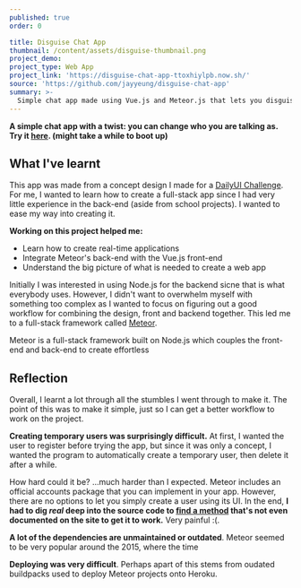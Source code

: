 ```yaml
---
published: true
order: 0

title: Disguise Chat App
thumbnail: /content/assets/disguise-thumbnail.png
project_demo: 
project_type: Web App
project_link: 'https://disguise-chat-app-ttoxhiylpb.now.sh/'
source: 'https://github.com/jayyeung/disguise-chat-app'
summary: >-
  Simple chat app made using Vue.js and Meteor.js that lets you disguise yourself as another person and pretend to be them!
---
```

**A simple chat app with a twist: you can change who you are talking as. Try it [here](https://disguise-chat-app-ttoxhiylpb.now.sh/). (might take a while to boot up)** 

## What I've learnt

This app was made from a concept design I made for a [DailyUI Challenge](https://www.behance.net/gallery/67654663/Disguise-Chatroom-Concept). For me, I wanted to learn how to create a full-stack app since I had very little experience in the back-end (aside from school projects). I wanted to ease my way into creating it.

**Working on this project helped me:**
- Learn how to create real-time applications
- Integrate Meteor's back-end with the Vue.js front-end
- Understand the big picture of what is needed to create a web app

Initially I was interested in using Node.js for the backend sicne that is what everybody uses. However, I didn't want to overwhelm myself with something too complex as I wanted to focus on figuring out a good workflow for combining the design, front and backend together. This led me to a full-stack framework called [Meteor](https://www.meteor.com/).

Meteor is a full-stack framework built on Node.js which couples the front-end and back-end to create effortless 

## Reflection

Overall, I learnt a lot through all the stumbles I went through to make it. The point of this was to make it simple, just so I can get a better workflow to work on the project.

**Creating temporary users was surprisingly difficult.** At first, I wanted the user to register before trying the app, but since it was only a concept, I wanted the program to automatically create a temporary user, then delete it after a while.

How hard could it be? ...much harder than I expected. Meteor includes an official accounts package that you can implement in your app. However, there are no options to let you simply create a user using its UI.  In the end, **I had to dig *real* deep into the source code to [find a method]() that's not even documented on the site to get it to work.** Very painful :(.

**A lot of the dependencies are unmaintained or outdated**. Meteor seemed to be very popular around the 2015, where the time 


**Deploying was very difficult**. Perhaps apart of this stems from oudated buildpacks used to deploy Meteor projects onto Heroku.

